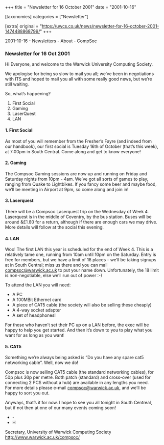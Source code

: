 +++
title = "Newsletter for 16 October 2001"
date = "2001-10-16"

[taxonomies]
categories = ["Newsletter"]

[extra]
original = "https://uwcs.co.uk/news/newsletter-for-16-october-2001-1474488868799/"
+++

2001-10-16 - Newsletters - About - CompSoc

### Newsletter for 16 Oct 2001

Hi Everyone, and welcome to the Warwick University Computing Society.

We apologise for being so slow to mail you all; we’ve been in negotiations with ITS and hoped to mail you all with some really good news, but we’re still waiting.

So, what’s happening?

1.  First Social
2.  Gaming
3.  LaserQuest
4.  LAN

#### 1\. First Social

As most of you will remember from the Fresher’s Fayre (and indeed from our handbook), our first social is Tuesday 16th of October (that’s this week), at 7:00pm in South Central. Come along and get to know everyone\!

#### 2\. Gaming

The Compsoc Gaming sessions are now up and running on Friday and Saturday nights from 10pm - 4am. We’ve got all sorts of games to play, ranging from Quake to Lightbikes. If you fancy some beer and maybe food, we’ll be meeting in Airport at 9pm, so come along and join in\!

#### 3\. Laserquest

There will be a Compsoc Laserquest trip on the Wednesday of Week 4. Laserquest is in the middle of Coventry, by the bus station. Buses will be around &£1.60 for a return, although if there are enough cars we may drive. More details will follow at the social this evening.

#### 4\. LAN

Woo\! The first LAN this year is scheduled for the end of Week 4. This is a relatively tame one, running from 10am until 10pm on the Saturday. Entry is free for members, but we have a limit of 18 places - we’ll be taking signups at in South Central; miss us there and you can mail compsoc@warwick.ac.uk to put your name down. Unfortunately, the 18 limit is non-negotiable, else we’ll run out of power :-)

To attend the LAN you will need:

  - A PC
  - A 100MBit Ethernet card
  - A piece of CAT5 cable (the society will also be selling these cheaply)
  - A 4-way socket adapter
  - A set of headphones\!

For those who haven’t set their PC up on a LAN before, the exec will be happy to help you get started. And then it’s down to you to play what you want for as long as you want\!

#### 5\. CAT5

Something we’re always being asked is “Do you have any spare cat5 networking cable”. Well, now we do\!

Compsoc is now selling CAT5 cable (the standard networking cables), for 50p plus 30p per metre. Both patch (standard) and cross-over (used for connecting 2 PCS without a hub) are available in any lengths you need.  
For more details please e-mail compsoc@warwick.ac.uk, and we’ll be happy to sort you out.

Anyways, that’s it for now. I hope to see you all tonight in South Centreal, but if not then at one of our many events coming soon\!

  - \-
  - H

Secretary, University of Warwick Computing Society  
http://www.warwick.ac.uk/compsoc/
